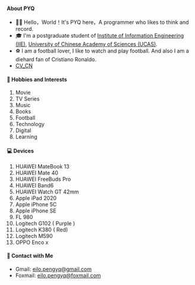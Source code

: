 #### **About PYQ**

- 👋🏼 Hello，World！It's PYQ here，A programmer who likes to think and record.
- 🎓 I'm a postgraduate student of [Institute of Information Engineering (IIE)](http://www.iie.ac.cn/), [University of Chinese Academy of Sciences (UCAS)](https://www.ucas.ac.cn/ ).
- ⚽ I am a football lover, I like to watch and play football. And also I am a diehard fan of Cristiano Ronaldo.
- [CV_CN](https://github.com/peng-yq/peng-yq.github.io/raw/main/pdf/CV_CN.pdf)

#### **🚀 Hobbies and Interests**

1. Movie
2. TV Series
3. Music
4. Books
5. Football
6. Technology
7. Digital
8. Learning

#### **💻 Devices**

1. HUAWEI  MateBook 13
2. HUAWEI  Mate 40
3. HUAWEI  FreeBuds Pro
4. HUAWEI  Band6
5. HUAWEI  Watch GT 42mm
6. Apple  iPad 2020
7. Apple iPhone 5C
8. Apple iPhone SE
9. FL  980
10. Logitech  G102 ( Purple )
11. Logitech  K380 ( Red)
12. Logitech  M590
13. OPPO Enco x

#### **💌 Contact with Me**

- Gmail: [eilo.pengyq@gmail.com](mailto:eilo.pengyq@gmail.com)
- Foxmail: [eilo.pengyq@foxmail.com](mailto:eilo.pengyq@foxmail.com)
